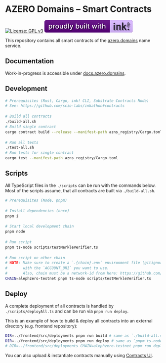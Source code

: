 # AZERO Domains – Smart Contracts

[![License: GPL v3](https://img.shields.io/badge/License-GPLv3-blue.svg)](https://www.gnu.org/licenses/gpl-3.0)
[![Built with ink!](https://raw.githubusercontent.com/paritytech/ink/master/.images/badge.svg)](https://github.com/paritytech/ink)

This repository contains all smart contracts of the [azero.domains](https://azero.domains) name service.

## Documentation

Work-in-progress is accessible under [docs.azero.domains](https://docs.azero.domains).

## Development

```bash
# Prerequisites (Rust, Cargo, ink! CLI, Substrate Contracts Node)
# See: https://github.com/scio-labs/inkathon#contracts

# Build all contracts
./build-all.sh
# Build single contract
cargo contract build --release --manifest-path azns_registry/Cargo.toml

# Run all tests
./test-all.sh
# Run tests for single contract
cargo test --manifest-path azns_registry/Cargo.toml
```

## Scripts

All TypeScript files in the `./scripts` can be run with the commands below. Most of the scripts assume, that all contracts are built via `./build-all.sh`.

```bash
# Prerequisites (Node, pnpm)

# Install dependencies (once)
pnpm i

# Start local development chain
pnpm node

# Run script
pnpm ts-node scripts/testMerkleVerifier.ts

# Run script on other chain
# NOTE: Make sure to create a `.{chain}.env` environment file (gitignored)
#       with the `ACCOUNT_URI` you want to use.
#       Also, chain must be a network-id from here: https://github.com/scio-labs/use-inkathon/blob/main/src/chains.ts.
CHAIN=alephzero-testnet pnpm ts-node scripts/testMerkleVerifier.ts
```

## Deploy

A complete deployment of all contracts is handled by `./scripts/deployAll.ts` and can be run via `pnpm run deploy`.

This is an example of how to build & deploy all contracts into an external directory (e.g. frontend repository):

```bash
DIR=../frontend/src/deployments pnpm run build # same as `./build-all.sh`
DIR=../frontend/src/deployments pnpm run deploy # same as `pnpm ts-node scripts/deployAll.ts`
# DIR=../frontend/src/deployments CHAIN=alephzero-testnet pnpm run deploy
```

You can also upload & instantiate contracts manually using [Contracts UI](https://contracts-ui.substrate.io/).
